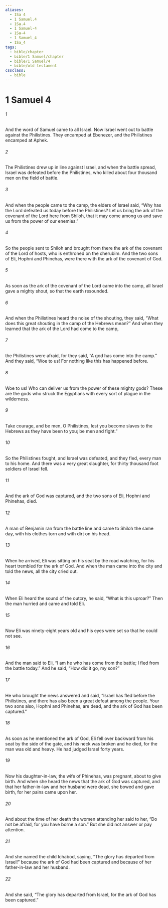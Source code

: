```yaml
---
aliases:
  - 1Sa 4
  - 1 Samuel.4
  - 1Sa.4
  - 1 Samuel-4
  - 1Sa-4
  - 1 Samuel_4
  - 1Sa_4
tags:
  - bible/chapter
  - bible/1 Samuel/chapter
  - bible/1 Samuel/4
  - bible/old testament
cssclass:
  - bible
---
```


# 1 Samuel 4

###### 1
And the word of Samuel came to all Israel. Now Israel went out to battle against the Philistines. They encamped at Ebenezer, and the Philistines encamped at Aphek.
###### 2
The Philistines drew up in line against Israel, and when the battle spread, Israel was defeated before the Philistines, who killed about four thousand men on the field of battle.
###### 3
And when the people came to the camp, the elders of Israel said, “Why has the Lord defeated us today before the Philistines? Let us bring the ark of the covenant of the Lord here from Shiloh, that it may come among us and save us from the power of our enemies.”
###### 4
So the people sent to Shiloh and brought from there the ark of the covenant of the Lord of hosts, who is enthroned on the cherubim. And the two sons of Eli, Hophni and Phinehas, were there with the ark of the covenant of God.
###### 5
As soon as the ark of the covenant of the Lord came into the camp, all Israel gave a mighty shout, so that the earth resounded.
###### 6
And when the Philistines heard the noise of the shouting, they said, “What does this great shouting in the camp of the Hebrews mean?” And when they learned that the ark of the Lord had come to the camp,
###### 7
the Philistines were afraid, for they said, “A god has come into the camp.” And they said, “Woe to us! For nothing like this has happened before.
###### 8
Woe to us! Who can deliver us from the power of these mighty gods? These are the gods who struck the Egyptians with every sort of plague in the wilderness.
###### 9
Take courage, and be men, O Philistines, lest you become slaves to the Hebrews as they have been to you; be men and fight.”
###### 10
So the Philistines fought, and Israel was defeated, and they fled, every man to his home. And there was a very great slaughter, for thirty thousand foot soldiers of Israel fell.
###### 11
And the ark of God was captured, and the two sons of Eli, Hophni and Phinehas, died.
###### 12
A man of Benjamin ran from the battle line and came to Shiloh the same day, with his clothes torn and with dirt on his head.
###### 13
When he arrived, Eli was sitting on his seat by the road watching, for his heart trembled for the ark of God. And when the man came into the city and told the news, all the city cried out.
###### 14
When Eli heard the sound of the outcry, he said, “What is this uproar?” Then the man hurried and came and told Eli.
###### 15
Now Eli was ninety-eight years old and his eyes were set so that he could not see.
###### 16
And the man said to Eli, “I am he who has come from the battle; I fled from the battle today.” And he said, “How did it go, my son?”
###### 17
He who brought the news answered and said, “Israel has fled before the Philistines, and there has also been a great defeat among the people. Your two sons also, Hophni and Phinehas, are dead, and the ark of God has been captured.”
###### 18
As soon as he mentioned the ark of God, Eli fell over backward from his seat by the side of the gate, and his neck was broken and he died, for the man was old and heavy. He had judged Israel forty years.
###### 19
Now his daughter-in-law, the wife of Phinehas, was pregnant, about to give birth. And when she heard the news that the ark of God was captured, and that her father-in-law and her husband were dead, she bowed and gave birth, for her pains came upon her.
###### 20
And about the time of her death the women attending her said to her, “Do not be afraid, for you have borne a son.” But she did not answer or pay attention.
###### 21
And she named the child Ichabod, saying, “The glory has departed from Israel!” because the ark of God had been captured and because of her father-in-law and her husband.
###### 22
And she said, “The glory has departed from Israel, for the ark of God has been captured.”


